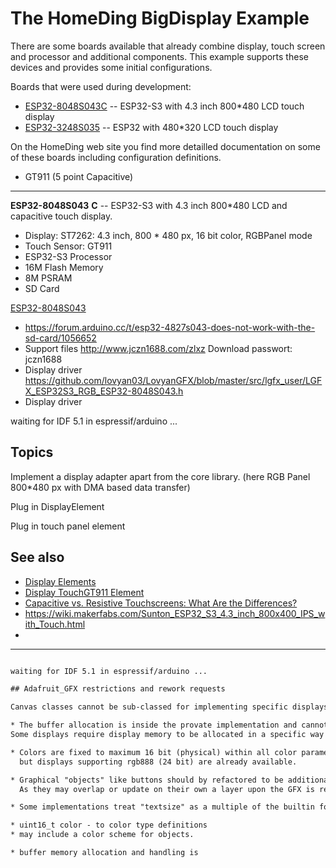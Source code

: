 # The HomeDing BigDisplay Example

There are some boards available that already combine display, touch screen and processor and
additional components. This example supports these devices and provides some initial
configurations.

Boards that were used during development:

* [ESP32-8048S043C] -- ESP32-S3 with 4.3 inch 800*480 LCD touch display
* [ESP32-3248S035] -- ESP32 with 480*320 LCD touch display

On the HomeDing web site you find more detailled documentation on some of these boards
including configuration definitions.


* GT911 (5 point Capacitive)
<!--
* <https://github.com/PaulStoffregen/XPT2046_Touchscreen>
-->

---

**ESP32-8048S043** **C** -- ESP32-S3 with 4.3 inch 800*480 LCD and capacitive touch display.

* Display: ST7262: 4.3 inch, 800 * 480 px, 16 bit color, RGBPanel mode
* Touch Sensor: GT911
* ESP32-S3 Processor
* 16M Flash Memory
* 8M PSRAM
* SD Card

[ESP32-8048S043](http://www.jczn1688.com/zlxz?spm=a2g0o.detail.1000023.1.3ef123b9JUyyZm)

* <https://forum.arduino.cc/t/esp32-4827s043-does-not-work-with-the-sd-card/1056652>
* Support files <http://www.jczn1688.com/zlxz> Download passwort: jczn1688
* Display driver <https://github.com/lovyan03/LovyanGFX/blob/master/src/lgfx_user/LGFX_ESP32S3_RGB_ESP32-8048S043.h>
* Display driver


waiting for IDF 5.1 in espressif/arduino ...


## Topics

Implement a display adapter apart from the core library.
(here RGB Panel 800*480 px with DMA based data transfer)

Plug in DisplayElement

Plug in touch panel element

<!-- <https://wiki.makerfabs.com/Sunton_ESP32_S3_4.3_inch_800x400_IPS_with_Touch.html> -->

<!-- https://www.makerfabs.com/sunton-esp32-s3-4-3-inch-ips-with-touch.html -->

## See also

* [Display Elements](https://homeding.github.io/elements/display/touch.htm)
* [Display TouchGT911 Element](https://homeding.github.io/elements/display/touchgt911.htm)
* [Capacitive vs. Resistive Touchscreens: What Are the Differences?](https://www.makeuseof.com/tag/differences-capacitive-resistive-touchscreens-si/)
* <https://wiki.makerfabs.com/Sunton_ESP32_S3_4.3_inch_800x400_IPS_with_Touch.html>
*

---

``` txt

waiting for IDF 5.1 in espressif/arduino ...

## Adafruit_GFX restrictions and rework requests

Canvas classes cannot be sub-classed for implementing specific displays:

* The buffer allocation is inside the provate implementation and cannot be changed.
Some displays require display memory to be allocated in a specific way e. g. when display is using DMA for data transfer.

* Colors are fixed to maximum 16 bit (physical) within all color parameters
  but displays supporting rgb888 (24 bit) are already available.

* Graphical "objects" like buttons should by refactored to be additional objects.
  As they may overlap or update on their own a layer upon the GFX is required to redraw defined objects when required.

* Some implementations treat "textsize" as a multiple of the builtin font size. A "registered/available" fonts manager is missing.

* uint16_t color - to color type definitions
* may include a color scheme for objects.

* buffer memory allocation and handling is 
```


[ESP32-8048S043C]: https://homeding.github.io/boards/esp32/panel-8048S043.htm
[ESP32-3248S035]: https://homeding.github.io/boards/esp32/panel-3248S035.htm
